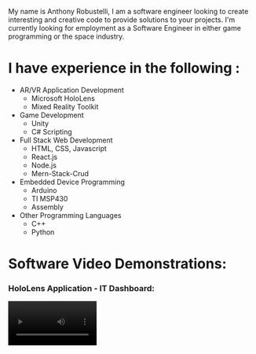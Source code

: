 My name is Anthony Robustelli, I am a software engineer looking to create interesting and creative code to provide solutions to your projects. I'm currently looking for employment as a Software Engineer in either game programming or the space industry.
# I have experience in the following :
- AR/VR Application Development
    - Microsoft HoloLens
    - Mixed Reality Toolkit
- Game Development
    - Unity
    - C# Scripting
- Full Stack Web Development
    - HTML, CSS, Javascript
    - React.js
    - Node.js
    - Mern-Stack-Crud
- Embedded Device Programming
    - Arduino
    - TI MSP430
    - Assembly
- Other Programming Languages
    - C++
    - Python

# Software Video Demonstrations:
### HoloLens Application - IT Dashboard:
<video src='https://www.youtube.com/watch?v=yJY8i8oX_-A&ab_channel=AnthonyRobustelli' width=180 />
[![Watch the video](https://img.youtube.com/vi/yJY8i8oX_-A/hqdefault.jpg)](https://www.youtube.com/watch?v=yJY8i8oX_-A&ab_channel=AnthonyRobustelli)
### Android Application - Yelp Clone:
[![Watch the video](https://img.youtube.com/vi/NbRGwh6CqJg/hqdefault.jpg)](https://www.youtube.com/watch?v=NbRGwh6CqJg&ab_channel=AnthonyRobustelli)
### Full Stack Development - IMDB Clone:
[![Watch the video](https://img.youtube.com/vi/tmPZtynNOG8/hqdefault.jpg)](https://www.youtube.com/watch?v=tmPZtynNOG8&ab_channel=AnthonyRobustelli)
### Object Oriented Programming - Java Storefront:
[![Watch the video](https://img.youtube.com/vi/6aUzWAf2l0M/hqdefault.jpg)](https://www.youtube.com/watch?v=6aUzWAf2l0M&ab_channel=AnthonyRobustelli)

# Embedded Device Examples:
[![Watch the video](https://img.youtube.com/vi/Sh69qsTbChU/hqdefault.jpg)](https://www.youtube.com/watch?v=Sh69qsTbChU&ab_channel=AnthonyRobustelli)
[![Watch the video](https://img.youtube.com/vi/yKIePVrYRWg/hqdefault.jpg)](https://www.youtube.com/watch?v=yKIePVrYRWg&ab_channel=AnthonyRobustelli)
<!---
Robo287/Robo287 is a ✨ special ✨ repository because its `README.md` (this file) appears on your GitHub profile.
You can click the Preview link to take a look at your changes.
--->

